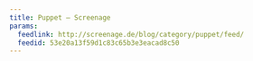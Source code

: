 ```yaml
---
title: Puppet – Screenage
params:
  feedlink: http://screenage.de/blog/category/puppet/feed/
  feedid: 53e20a13f59d1c83c65b3e3eacad8c50
---
```

